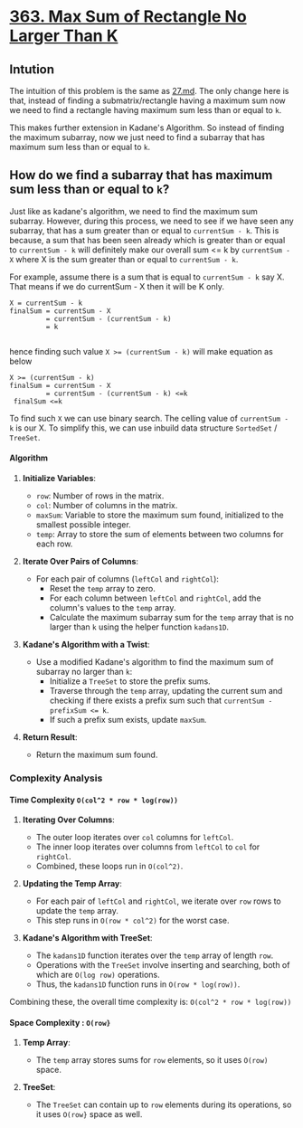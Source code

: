 # [363. Max Sum of Rectangle No Larger Than K](https://leetcode.com/problems/max-sum-of-rectangle-no-larger-than-k/description/)

## Intution
The intuition of this problem is the same as [27.md](..%2F_gfg%2F_27%2F27.md). The only change here is that, instead of finding a submatrix/rectangle having a maximum sum
now we need to find a rectangle having maximum sum less than or equal to `k`.

This makes further extension in Kadane's Algorithm. So instead of finding the maximum subarray, now we just need to find a subarray that has maximum sum less than or equal to `k`.

## How do we find a subarray that has maximum sum less than or equal to `k`?
Just like as kadane's algorithm, we need to find the maximum sum subarray. However, during this process, we need to see if we have seen any subarray, that has a sum greater than or equal to `currentSum - k`. 
This is because, a sum that has been seen already which is greater than or equal to `currentSum - k` will definitely make our overall sum <= k by `currentSum - X` where X is the sum greater than or equal to `currentSum - k`.

For example, assume there is a sum that is equal to `currentSum - k` say X. That means if we do currentSum - X then it will be K only. 
```
X = currentSum - k
finalSum = currentSum - X
         = currentSum - (currentSum - k)
         = k
        
```
hence finding such value `X >= (currentSum - k)` will make equation as below 

```
X >= (currentSum - k)
finalSum = currentSum - X
         = currentSum - (currentSum - k) <=k
 finalSum <=k
``` 
To find such `X` we can use binary search. The celling value of `currentSum - k` is our X. To simplify this, we can use inbuild data structure `SortedSet` / `TreeSet`.

#### Algorithm

1. **Initialize Variables**:
    - `row`: Number of rows in the matrix.
    - `col`: Number of columns in the matrix.
    - `maxSum`: Variable to store the maximum sum found, initialized to the smallest possible integer.
    - `temp`: Array to store the sum of elements between two columns for each row.

2. **Iterate Over Pairs of Columns**:
    - For each pair of columns (`leftCol` and `rightCol`):
        - Reset the `temp` array to zero.
        - For each column between `leftCol` and `rightCol`, add the column's values to the `temp` array.
        - Calculate the maximum subarray sum for the `temp` array that is no larger than `k` using the helper function `kadans1D`.

3. **Kadane's Algorithm with a Twist**:
    - Use a modified Kadane's algorithm to find the maximum sum of subarray no larger than `k`:
        - Initialize a `TreeSet` to store the prefix sums.
        - Traverse through the `temp` array, updating the current sum and checking if there exists a prefix sum such that `currentSum - prefixSum <= k`.
        - If such a prefix sum exists, update `maxSum`.

4. **Return Result**:
    - Return the maximum sum found.

### Complexity Analysis

#### Time Complexity `O(col^2 * row * log(row))`
1. **Iterating Over Columns**:
    - The outer loop iterates over `col` columns for `leftCol`.
    - The inner loop iterates over columns from `leftCol` to `col` for `rightCol`.
    - Combined, these loops run in `O(col^2)`.

2. **Updating the Temp Array**:
    - For each pair of `leftCol` and `rightCol`, we iterate over `row` rows to update the `temp` array.
    - This step runs in `O(row * col^2)` for the worst case.

3. **Kadane's Algorithm with TreeSet**:
    - The `kadans1D` function iterates over the `temp` array of length `row`.
    - Operations with the `TreeSet` involve inserting and searching, both of which are `O(log row)` operations.
    - Thus, the `kadans1D` function runs in `O(row * log(row))`.

Combining these, the overall time complexity is: `O(col^2 * row * log(row))`


#### Space Complexity : `O(row}`
1. **Temp Array**:
    - The `temp` array stores sums for `row` elements, so it uses `O(row)` space.

2. **TreeSet**:
    - The `TreeSet` can contain up to `row` elements during its operations, so it uses `O(row}` space as well.


